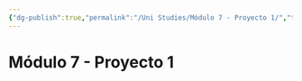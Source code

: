 ```yaml
---
{"dg-publish":true,"permalink":"/Uni Studies/Módulo 7 - Proyecto 1/","title":"Módulo 7 - Proyecto 1","tags":["Universidad,"],"created":"2023-03-14T13:37:00.499-05:00","updated":"2023-03-23T15:07:03.368-05:00"}
---
```



# Módulo 7 - Proyecto 1
